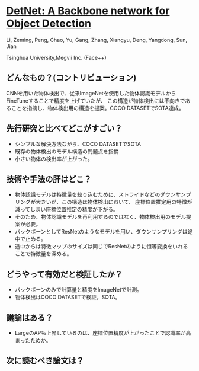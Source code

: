 # [DetNet: A Backbone network for Object Detection](https://arxiv.org/abs/1804.06215)

Li, Zeming, Peng, Chao, Yu, Gang, Zhang, Xiangyu, Deng, Yangdong, Sun, Jian

Tsinghua University,Megvii Inc. (Face++)

## どんなもの？(コントリビューション)
CNNを用いた物体検出で、従来ImageNetを使用した物体認識モデルからFineTuneすることで精度を上げていたが、
この構造が物体検出には不向きであることを指摘し、物体検出用の構造を提案。COCO DATASETでSOTA達成。

## 先行研究と比べてどこがすごい？
* シンプルな解決方法ながら、COCO DATASETでSOTA
* 既存の物体検出のモデル構造の問題点を指摘
* 小さい物体の検出率が上がった。

## 技術や手法の肝はどこ？
* 物体認識モデルは特徴量を絞り込むために、ストライドなどのダウンサンプリングが大きいが、この構造は物体検出において、
座標位置推定用の特徴が減ってしまい座標位置推定の精度が下がる。
* そのため、物体認識モデルを再利用するのではなく、物体検出用のモデル提案が必要。
* バックボーンとしてResNetのようなモデルを用い、ダウンサンプリングは途中で止める。
* 途中からは特徴マップのサイズは同じでResNetのように恒等変換をいれることで特徴量を深める。

## どうやって有効だと検証したか？
* バックボーンのみで計算量と精度をImageNetで計測。
* 物体検出はCOCO DATASETで検証。SOTA。

## 議論はある？
* LargeのAPも上昇しているのは、座標位置精度が上がったことで認識率が高まったためか。

## 次に読むべき論文は？
